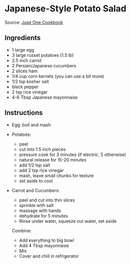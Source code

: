 # Japanese-Style Potato Salad

Source: [Juse One Cookbook](http://www.justonecookbook.com/pressure-cooker-potato-salad/)

## Ingredients

- 1 large egg
- 3 large russet potatoes (1.5 lb)
- 2.5 inch carrot
- 2 Persian/Japanese cucumbers
- 2 slices ham
- 1/4 cup corn kernels (you can use a bit more)
- 1/2 tsp kosher salt
- black pepper
- 2 tsp rice vinegar
- 4-6 Tbsp Japanese mayonnaise

## Instructions

- Egg: boil and mash
- Potatoes:
  - peel
  - cut into 1.5 inch pieces
  - pressure cook for 3 minutes (if electric, 5 otherwise)
  - natural release for 15-20 minutes
  - add 1/2 tsp salt
  - add 2 tsp rice vinegar
  - mash, leave small chunks for texture  
  - set aside to cool
- Carrot and Cucumbers:
  - peel and cut into thin slices
  - sprinkle with salt
  - massage with hands
  - dehydrate for 5 minutes
  - Rinse under water, squeeze out water, set aside
 
  Combine:
  - Add everything to big bowl
  - Add 4 Tbsp mayonnaise
  - Mix
  - Cover and chill in refrigerator
